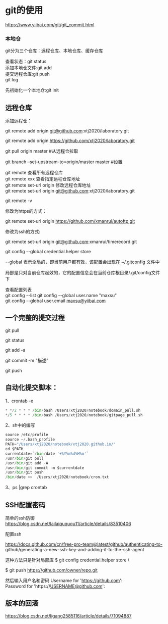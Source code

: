 # git的使用

https://www.yiibai.com/git/git_commit.html


### 本地仓

git分为三个仓库：远程仓库、本地仓库、缓存仓库

查看状态：git status \
添加本地仓文件:git add \
提交远程仓库:git push \
git log

先初始化一个本地仓:git init

## 远程仓库

添加远程仓：

git remote add origin git@github.com:xtj2020/laboratory.git

git remote add origin https://github.com/xtj2020/laboratory.git



git pull origin master #从远程仓拉取

git branch –set-upstream-to=origin/master master #设置



git remote 查看所有远程仓库 \
git remote xxx 查看指定远程仓库地址 \
git remote set-url origin 修改远程仓库地址 \
git remote set-url origin git@github.com:xtj2020/laboratory.git


git remote -v

修改为https的方式：

git remote set-url origin https://github.com/xmanrui/autoftp.git

修改为ssh的方式:

git remote set-url origin git@github.com:xmanrui/timerecord.git

git config --global credential.helper store

 --global  表示全局的，即当前用户都有效，该配置会出现在 ~/.gitconfig 文件中

局部是只对当前仓库起效的，它的配置信息会在当前仓库根目录/.git/config文件下



查看配置列表 \
git config --list
git config --global user.name "maxsu" \
git config --global user.email maxsu@yiibai.com

## 一个完整的提交过程
git pull

git status

git add -a

git commit -m "描述"

git push


## 自动化提交脚本：


1、crontab -e
```python
* */2 * * * /bin/bash /Users/xtj2020/notebook/domain_pull.sh
*/5 * * * * /bin/bash /Users/xtj2020/notebook/gitpage_pull.sh
```

2、sh中的编写

```python
source /etc/profile
source ~/.bash_profile
PATH="/Users/xtj2020/notebook/xtj2020.github.io/"
cd $PATH
currentdate=`/bin/date '+%Y%m%d%H%m'`
/usr/bin/git pull
/usr/bin/git add -A
/usr/bin/git commit -m $currentdate
/usr/bin/git push
/bin/date >>  /Users/xtj2020/notebook/cron.txt
```

3、ps |grep crontab


## SSH配置密码
简单的ssh防御 \
https://blog.csdn.net/lailaiquququ11/article/details/83510406

配置ssh

https://docs.github.com/cn/free-pro-team@latest/github/authenticating-to-
github/generating-a-new-ssh-key-and-adding-it-to-the-ssh-agent


这种方法只是针对局部库
$ git config credential.helper store \

$ git push https://github.com/owner/repo.git

然后输入用户名和密码
Username for 'https://github.com': <USERNAME> \
Password for 'https://USERNAME@github.com': <PASSWORD>

## 版本的回滚

https://blog.csdn.net/ligang2585116/article/details/71094887
